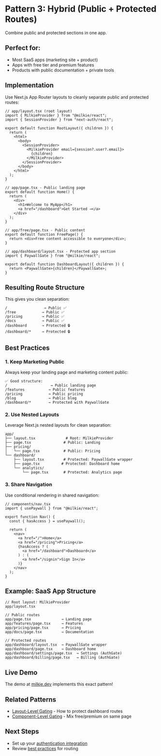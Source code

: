 # Pattern 3: Hybrid (Public + Protected Routes)

Combine public and protected sections in one app.

## Perfect for:

- Most SaaS apps (marketing site + product)
- Apps with free tier and premium features
- Products with public documentation + private tools

## Implementation

Use Next.js App Router layouts to cleanly separate public and protected routes:

```tsx
// app/layout.tsx (root layout)
import { MilkieProvider } from "@milkie/react";
import { SessionProvider } from "next-auth/react";

export default function RootLayout({ children }) {
  return (
    <html>
      <body>
        <SessionProvider>
          <MilkieProvider email={session?.user?.email}>
            {children}
          </MilkieProvider>
        </SessionProvider>
      </body>
    </html>
  );
}

// app/page.tsx - Public landing page
export default function Home() {
  return (
    <div>
      <h1>Welcome to MyApp</h1>
      <a href="/dashboard">Get Started →</a>
    </div>
  );
}

// app/free/page.tsx - Public content
export default function FreePage() {
  return <div>Free content accessible to everyone</div>;
}

// app/dashboard/layout.tsx - Protected app section
import { PaywallGate } from "@milkie/react";

export default function DashboardLayout({ children }) {
  return <PaywallGate>{children}</PaywallGate>;
}
```

## Resulting Route Structure

This gives you clean separation:

```
/                 → Public ✅
/free            → Public ✅
/pricing         → Public ✅
/docs            → Public ✅
/dashboard       → Protected 🔒
/dashboard/*     → Protected 🔒
```

## Best Practices

### 1. Keep Marketing Public

Always keep your landing page and marketing content public:

```tsx
✅ Good structure:
/                    → Public landing page
/features           → Public features
/pricing            → Public pricing
/blog               → Public blog
/dashboard/*        → Protected with PaywallGate
```

### 2. Use Nested Layouts

Leverage Next.js nested layouts for clean separation:

```
app/
├── layout.tsx              # Root: MilkieProvider
├── page.tsx               # Public: Landing
├── pricing/
│   └── page.tsx           # Public: Pricing
└── dashboard/
    ├── layout.tsx         # Protected: PaywallGate wrapper
    ├── page.tsx          # Protected: Dashboard home
    └── analytics/
        └── page.tsx       # Protected: Analytics page
```

### 3. Share Navigation

Use conditional rendering in shared navigation:

```tsx
// components/nav.tsx
import { usePaywall } from "@milkie/react";

export function Nav() {
  const { hasAccess } = usePaywall();

  return (
    <nav>
      <a href="/">Home</a>
      <a href="/pricing">Pricing</a>
      {hasAccess ? (
        <a href="/dashboard">Dashboard</a>
      ) : (
        <a href="/signin">Sign In</a>
      )}
    </nav>
  );
}
```

## Example: SaaS App Structure

```tsx
// Root layout: MilkieProvider
app/layout.tsx

// Public routes
app/page.tsx              → Landing page
app/features/page.tsx     → Features
app/pricing/page.tsx      → Pricing
app/docs/page.tsx         → Documentation

// Protected routes
app/dashboard/layout.tsx  → PaywallGate wrapper
app/dashboard/page.tsx    → Dashboard home
app/dashboard/settings/page.tsx  → Settings (AuthGate)
app/dashboard/billing/page.tsx   → Billing (AuthGate)
```

## Live Demo

The demo at [milkie.dev](https://milkie.dev) implements this exact pattern!

## Related Patterns

- [Layout-Level Gating](layout-gating.md) - How to protect dashboard routes
- [Component-Level Gating](component-gating.md) - Mix free/premium on same page

## Next Steps

- Set up your [authentication integration](../AUTH_INTEGRATION.md)
- Review [best practices](../reference/best-practices.md) for routing
